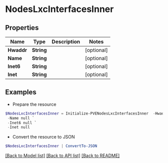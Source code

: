 # NodesLxcInterfacesInner
## Properties

Name | Type | Description | Notes
------------ | ------------- | ------------- | -------------
**Hwaddr** | **String** |  | [optional] 
**Name** | **String** |  | [optional] 
**Inet6** | **String** |  | [optional] 
**Inet** | **String** |  | [optional] 

## Examples

- Prepare the resource
```powershell
$NodesLxcInterfacesInner = Initialize-PVENodesLxcInterfacesInner  -Hwaddr null `
 -Name null `
 -Inet6 null `
 -Inet null
```

- Convert the resource to JSON
```powershell
$NodesLxcInterfacesInner | ConvertTo-JSON
```

[[Back to Model list]](../README.md#documentation-for-models) [[Back to API list]](../README.md#documentation-for-api-endpoints) [[Back to README]](../README.md)

